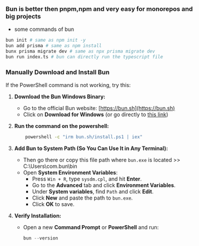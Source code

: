 ### Bun is better then pnpm,npm and very easy for monorepos and big projects 

 - some commands of bun

```sh
bun init # same as npm init -y
bun add prisma # same as npm install
bunx prisma migrate dev # same as npx prisma migrate dev
bun run index.ts # bun can directly run the typescript file
```


### **Manually Download and Install Bun**
If the PowerShell command is not working, try this:  

1. **Download the Bun Windows Binary:**
   - Go to the official Bun website: [https://bun.sh](https://bun.sh)
   - Click on **Download for Windows** (or go directly to [this link](https://github.com/oven-sh/bun/releases/latest))

2. **Run the command on the powershell:**
    ```sh
        powershell -c "irm bun.sh/install.ps1 | iex"
    ```

3. **Add Bun to System Path (So You Can Use It in Any Terminal):**
    - Then go there or copy this file path where `bun.exe` is located >> C:\Users\com\.bun\bin
   - Open **System Environment Variables**:
     - Press `Win + R`, type `sysdm.cpl`, and hit **Enter**.
     - Go to the **Advanced** tab and click **Environment Variables**.
     - Under **System variables**, find `Path` and click **Edit**.
     - Click **New** and paste the path to `bun.exe`.
     - Click **OK** to save.

4. **Verify Installation:**
   - Open a new **Command Prompt** or **PowerShell** and run:
     ```powershell
     bun --version
     ```